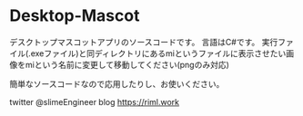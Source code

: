 # Desktop-Mascot

デスクトップマスコットアプリのソースコードです。
言語はC#です。
実行ファイル(.exeファイル)と同ディレクトリにあるmiというファイルに表示させたい画像をmiという名前に変更して移動してください(pngのみ対応)

簡単なソースコードなので応用したりし、お使いください。

twitter @slimeEngineer
blog https://riml.work
